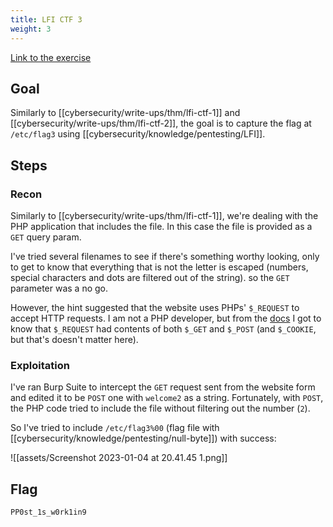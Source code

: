 ```yaml
---
title: LFI CTF 3
weight: 3
---
```


[Link to the exercise](https://tryhackme.com/room/fileinc)

## Goal

Similarly to [[cybersecurity/write-ups/thm/lfi-ctf-1]] and [[cybersecurity/write-ups/thm/lfi-ctf-2]], the goal is to capture the flag at `/etc/flag3` using [[cybersecurity/knowledge/pentesting/LFI]].

## Steps

### Recon

Similarly to [[cybersecurity/write-ups/thm/lfi-ctf-1]], we're dealing with the PHP application that includes the file. In this case the file is provided as a `GET` query param.

I've tried several filenames to see if there's something worthy looking, only to get to know that everything that is not the letter is escaped (numbers, special characters and dots are filtered out of the string). so the `GET` parameter was a no go.

However, the hint suggested that the website uses PHPs' `$_REQUEST` to accept HTTP requests. I am not a PHP developer, but from the [docs](https://www.php.net/manual/en/reserved.variables.request.php) I got to know that `$_REQUEST` had contents of both `$_GET` and `$_POST` (and `$_COOKIE`, but that's doesn't matter here).

### Exploitation

I've ran Burp Suite to intercept the `GET` request sent from the website form and edited it to be `POST` one with `welcome2` as a string. Fortunately, with `POST`, the PHP code tried to include the file without filtering out the number (`2`).

So I've tried to include `/etc/flag3%00` (flag file with [[cybersecurity/knowledge/pentesting/null-byte]]) with success:

![[assets/Screenshot 2023-01-04 at 20.41.45 1.png]]

## Flag

`PP0st_1s_w0rk1in9`
